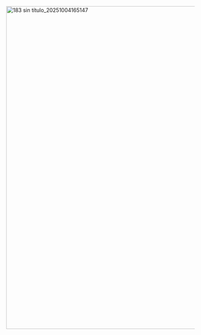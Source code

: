 <img width="2160" height="862" alt="183 sin título_20251004165147" src="https://github.com/user-attachments/assets/3731c78c-538f-4837-a30a-2ba39194118d" />
